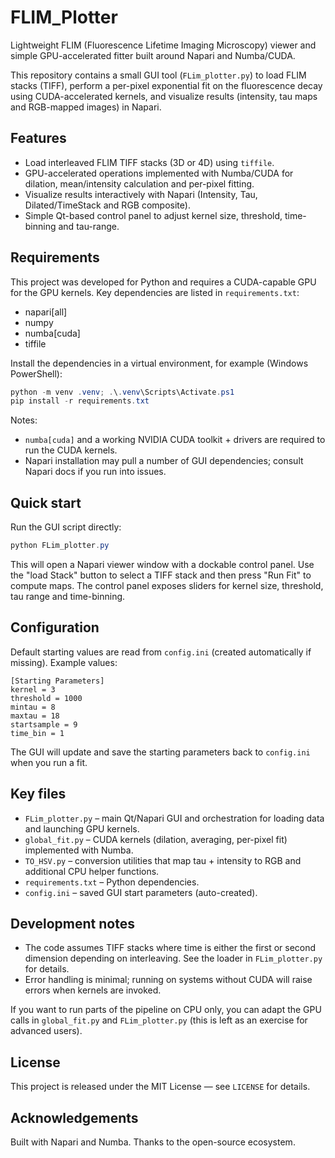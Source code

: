 # FLIM_Plotter

Lightweight FLIM (Fluorescence Lifetime Imaging Microscopy) viewer and simple GPU-accelerated fitter built around Napari and Numba/CUDA.

This repository contains a small GUI tool (`FLim_plotter.py`) to load FLIM stacks (TIFF), perform a per-pixel exponential fit on the fluorescence decay using CUDA-accelerated kernels, and visualize results (intensity, tau maps and RGB-mapped images) in Napari.

## Features

- Load interleaved FLIM TIFF stacks (3D or 4D) using `tiffile`.
- GPU-accelerated operations implemented with Numba/CUDA for dilation, mean/intensity calculation and per-pixel fitting.
- Visualize results interactively with Napari (Intensity, Tau, Dilated/TimeStack and RGB composite).
- Simple Qt-based control panel to adjust kernel size, threshold, time-binning and tau-range.

## Requirements

This project was developed for Python and requires a CUDA-capable GPU for the GPU kernels. Key dependencies are listed in `requirements.txt`:

- napari[all]
- numpy
- numba[cuda]
- tiffile

Install the dependencies in a virtual environment, for example (Windows PowerShell):

```powershell
python -m venv .venv; .\.venv\Scripts\Activate.ps1
pip install -r requirements.txt
```

Notes:
- `numba[cuda]` and a working NVIDIA CUDA toolkit + drivers are required to run the CUDA kernels.
- Napari installation may pull a number of GUI dependencies; consult Napari docs if you run into issues.

## Quick start

Run the GUI script directly:

```powershell
python FLim_plotter.py
```

This will open a Napari viewer window with a dockable control panel. Use the "load Stack" button to select a TIFF stack and then press "Run Fit" to compute maps. The control panel exposes sliders for kernel size, threshold, tau range and time-binning.

## Configuration

Default starting values are read from `config.ini` (created automatically if missing). Example values:

```
[Starting Parameters]
kernel = 3
threshold = 1000
mintau = 8
maxtau = 18
startsample = 9
time_bin = 1
```

The GUI will update and save the starting parameters back to `config.ini` when you run a fit.

## Key files

- `FLim_plotter.py` – main Qt/Napari GUI and orchestration for loading data and launching GPU kernels.
- `global_fit.py` – CUDA kernels (dilation, averaging, per-pixel fit) implemented with Numba.
- `TO_HSV.py` – conversion utilities that map tau + intensity to RGB and additional CPU helper functions.
- `requirements.txt` – Python dependencies.
- `config.ini` – saved GUI start parameters (auto-created).

## Development notes

- The code assumes TIFF stacks where time is either the first or second dimension depending on interleaving. See the loader in `FLim_plotter.py` for details.
- Error handling is minimal; running on systems without CUDA will raise errors when kernels are invoked.

If you want to run parts of the pipeline on CPU only, you can adapt the GPU calls in `global_fit.py` and `FLim_plotter.py` (this is left as an exercise for advanced users).

## License

This project is released under the MIT License — see `LICENSE` for details.

## Acknowledgements

Built with Napari and Numba. Thanks to the open-source ecosystem.
